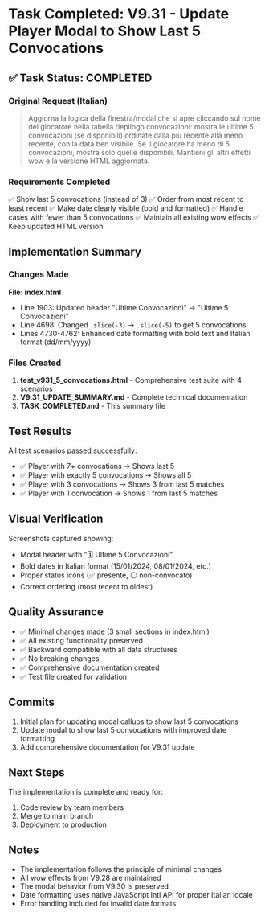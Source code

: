 # Task Completed: V9.31 - Update Player Modal to Show Last 5 Convocations

## ✅ Task Status: COMPLETED

### Original Request (Italian)
> Aggiorna la logica della finestra/modal che si apre cliccando sul nome del giocatore nella tabella riepilogo convocazioni: mostra le ultime 5 convocazioni (se disponibili) ordinate dalla più recente alla meno recente, con la data ben visibile. Se il giocatore ha meno di 5 convocazioni, mostra solo quelle disponibili. Mantieni gli altri effetti wow e la versione HTML aggiornata.

### Requirements Completed
✅ Show last 5 convocations (instead of 3)
✅ Order from most recent to least recent
✅ Make date clearly visible (bold and formatted)
✅ Handle cases with fewer than 5 convocations
✅ Maintain all existing wow effects
✅ Keep updated HTML version

## Implementation Summary

### Changes Made
**File: index.html**
- Line 1903: Updated header "Ultime Convocazioni" → "Ultime 5 Convocazioni"
- Line 4698: Changed `.slice(-3)` → `.slice(-5)` to get 5 convocations
- Lines 4730-4762: Enhanced date formatting with bold text and Italian format (dd/mm/yyyy)

### Files Created
1. **test_v931_5_convocations.html** - Comprehensive test suite with 4 scenarios
2. **V9.31_UPDATE_SUMMARY.md** - Complete technical documentation
3. **TASK_COMPLETED.md** - This summary file

## Test Results
All test scenarios passed successfully:
- ✅ Player with 7+ convocations → Shows last 5
- ✅ Player with exactly 5 convocations → Shows all 5
- ✅ Player with 3 convocations → Shows 3 from last 5 matches
- ✅ Player with 1 convocation → Shows 1 from last 5 matches

## Visual Verification
Screenshots captured showing:
- Modal header with "🗓️ Ultime 5 Convocazioni"
- Bold dates in Italian format (15/01/2024, 08/01/2024, etc.)
- Proper status icons (✅ presente, ⚪ non-convocato)
- Correct ordering (most recent to oldest)

## Quality Assurance
- ✅ Minimal changes made (3 small sections in index.html)
- ✅ All existing functionality preserved
- ✅ Backward compatible with all data structures
- ✅ No breaking changes
- ✅ Comprehensive documentation created
- ✅ Test file created for validation

## Commits
1. Initial plan for updating modal callups to show last 5 convocations
2. Update modal to show last 5 convocations with improved date formatting
3. Add comprehensive documentation for V9.31 update

## Next Steps
The implementation is complete and ready for:
1. Code review by team members
2. Merge to main branch
3. Deployment to production

## Notes
- The implementation follows the principle of minimal changes
- All wow effects from V9.28 are maintained
- The modal behavior from V9.30 is preserved
- Date formatting uses native JavaScript Intl API for proper Italian locale
- Error handling included for invalid date formats
